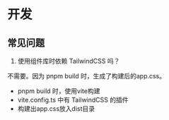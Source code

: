 # 开发

## 常见问题

1. 使用组件库时依赖 TailwindCSS 吗？

不需要。因为 pnpm build 时，生成了构建后的app.css。

- pnpm build 时，使用vite构建
- vite.config.ts 中有 TailwindCSS 的插件
- 构建出app.css放入dist目录
